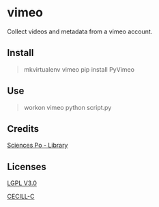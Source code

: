 # vimeo
Collect videos and metadata from a vimeo account.

## Install
> mkvirtualenv vimeo
> pip install PyVimeo

## Use
> workon vimeo
> python script.py

## Credits
[Sciences Po - Library](http://www.sciencespo.fr/bibliotheque/en)

## Licenses
[LGPL V3.0](http://www.gnu.org/licenses/lgpl.txt "LGPL V3.0")

[CECILL-C](http://www.cecill.info/licences/Licence_CeCILL-C_V1-fr.html "CECILL-C")